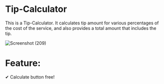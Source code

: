 # Tip-Calculator
This is a Tip-Calculator. It calculates tip amount for various percentages of the cost of the service, and also provides a total amount that includes the tip.

![Screenshot (209)](https://user-images.githubusercontent.com/59328999/121730411-45bd9d80-cb0d-11eb-9a9b-4d8491d1d231.png)

# Feature:

✔ Calculate button free!
